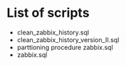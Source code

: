 # List of scripts #

* clean_zabbix_history.sql
* clean_zabbix_history_version_II.sql
* parttioning procedure zabbix.sql
* zabbix.sql